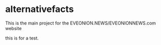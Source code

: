 # alternativefacts

This is the main project for the EVEONION.NEWS/EVEONIONNEWS.com website




this is for a test.

































